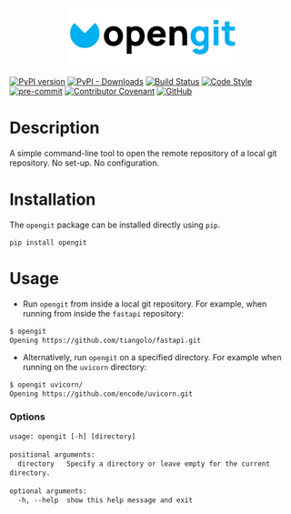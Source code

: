 <p align="center">
  <img width=60% height=auto src="https://github.com/marwanhawari/opengit/raw/main/docs/opengit_logo.png" alt="opengit logo"/>
  
</p>

[![PyPI version](https://badge.fury.io/py/opengit.svg)](https://badge.fury.io/py/opengit)
[![PyPI - Downloads](https://img.shields.io/pypi/dm/opengit)](https://pypi.org/project/opengit/)
[![Build Status](https://github.com/marwanhawari/opengit/actions/workflows/build.yml/badge.svg)](https://github.com/marwanhawari/opengit/actions)
[![Code Style](https://img.shields.io/badge/code%20style-black-000000.svg)](https://github.com/psf/black)
[![pre-commit](https://img.shields.io/badge/pre--commit-enabled-brightgreen?logo=pre-commit&logoColor=white)](https://github.com/pre-commit/pre-commit)
[![Contributor Covenant](https://img.shields.io/badge/Contributor%20Covenant-2.1-4baaaa.svg)](https://github.com/marwanhawari/opengit/blob/main/CODE_OF_CONDUCT.md)
[![GitHub](https://img.shields.io/github/license/marwanhawari/opengit?color=blue)](https://github.com/marwanhawari/opengit/blob/main/LICENSE)

# Description
A simple command-line tool to open the remote repository of a local git repository. No set-up. No configuration.

# Installation
The `opengit` package can be installed directly using `pip`.
```
pip install opengit
```

# Usage
* Run `opengit` from inside a local git repository. For example, when running from inside the `fastapi` repository:
```
$ opengit
Opening https://github.com/tiangolo/fastapi.git
```

* Alternatively, run `opengit` on a specified directory. For example when running on the `uvicorn` directory:
```
$ opengit uvicorn/
Opening https://github.com/encode/uvicorn.git
```

### Options
```
usage: opengit [-h] [directory]

positional arguments:
  directory   Specify a directory or leave empty for the current directory.

optional arguments:
  -h, --help  show this help message and exit
```


